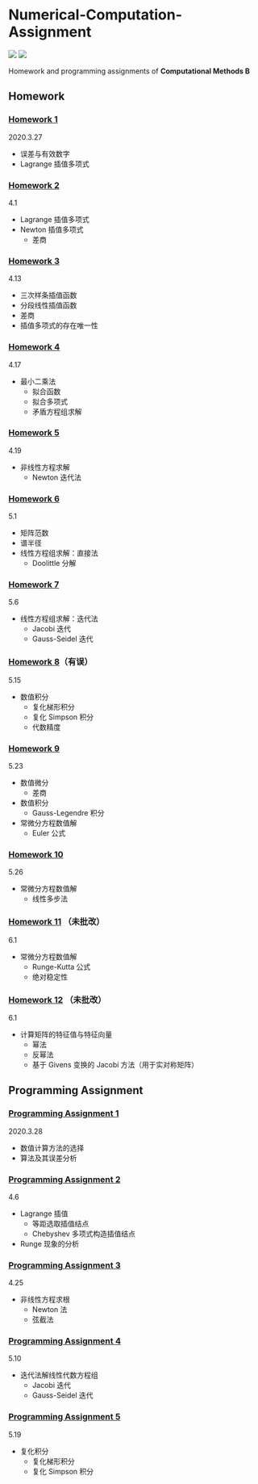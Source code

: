 # Numerical-Computation-Assignment

[![](https://img.shields.io/badge/Homework-@lyc0930-informational.svg?style=flat)](https://github.com/lyc0930) ![](https://img.shields.io/badge/USTC-2020Spring-green.svg?style=flat)

Homework and programming assignments of **Computational Methods B**

## Homework

### [Homework 1](https://github.com/lyc0930/Numerical-Computation-Assignment/tree/master/Homework/Homework1)

2020.3.27

-   误差与有效数字
-   Lagrange 插值多项式

### [Homework 2](https://github.com/lyc0930/Numerical-Computation-Assignment/tree/master/Homework/Homework2)

4.1

-   Lagrange 插值多项式
-   Newton 插值多项式
    -   差商

### [Homework 3](https://github.com/lyc0930/Numerical-Computation-Assignment/tree/master/Homework/Homework3)

4.13

-   三次样条插值函数
-   分段线性插值函数
-   差商
-   插值多项式的存在唯一性

### [Homework 4](https://github.com/lyc0930/Numerical-Computation-Assignment/tree/master/Homework/Homework4)

4.17

-   最小二乘法
    -   拟合函数
    -   拟合多项式
    -   矛盾方程组求解

### [Homework 5](https://github.com/lyc0930/Numerical-Computation-Assignment/tree/master/Homework/Homework5)

4.19

-   非线性方程求解
    -   Newton 迭代法

### [Homework 6](https://github.com/lyc0930/Numerical-Computation-Assignment/tree/master/Homework/Homework6)

5.1

-   矩阵范数
-   谱半径
-   线性方程组求解：直接法
    -   Doolittle 分解

### [Homework 7](https://github.com/lyc0930/Numerical-Computation-Assignment/tree/master/Homework/Homework7)

5.6

-   线性方程组求解：迭代法
    -   Jacobi 迭代
    -   Gauss-Seidel 迭代

### [Homework 8](https://github.com/lyc0930/Numerical-Computation-Assignment/tree/master/Homework/Homework8)（有误）

5.15

-   数值积分
    -   复化梯形积分
    -   复化 Simpson 积分
    -   代数精度

### [Homework 9](https://github.com/lyc0930/Numerical-Computation-Assignment/tree/master/Homework/Homework9)

5.23

-   数值微分
    -   差商
-   数值积分
    -   Gauss-Legendre 积分
-   常微分方程数值解
    -   Euler 公式

### [Homework 10](https://github.com/lyc0930/Numerical-Computation-Assignment/tree/master/Homework/Homework10)

5.26

-   常微分方程数值解
    -   线性多步法

### [Homework 11](https://github.com/lyc0930/Numerical-Computation-Assignment/tree/master/Homework/Homework11) （未批改）

6.1

-   常微分方程数值解
    -   Runge-Kutta 公式
    -   绝对稳定性

### [Homework 12](https://github.com/lyc0930/Numerical-Computation-Assignment/tree/master/Homework/Homework12) （未批改）

6.1

-   计算矩阵的特征值与特征向量
    -   幂法
    -   反幂法
    -   基于 Givens 变换的 Jacobi 方法（用于实对称矩阵）

## Programming Assignment

### [Programming Assignment 1](https://github.com/lyc0930/Numerical-Computation-Assignment/tree/master/Programming/ProgrammingAssignment1)

2020.3.28

-   数值计算方法的选择
-   算法及其误差分析

### [Programming Assignment 2](https://github.com/lyc0930/Numerical-Computation-Assignment/tree/master/Programming/ProgrammingAssignment2)

4.6

-   Lagrange 插值
    -   等距选取插值结点
    -   Chebyshev 多项式构造插值结点
-   Runge 现象的分析

### [Programming Assignment 3](https://github.com/lyc0930/Numerical-Computation-Assignment/tree/master/Programming/ProgrammingAssignment3)

4.25

-   非线性方程求根
    -   Newton 法
    -   弦截法

### [Programming Assignment 4](https://github.com/lyc0930/Numerical-Computation-Assignment/tree/master/Programming/ProgrammingAssignment4)

5.10

-   迭代法解线性代数方程组
    -   Jacobi 迭代
    -   Gauss-Seidel 迭代

### [Programming Assignment 5](https://github.com/lyc0930/Numerical-Computation-Assignment/tree/master/Programming/ProgrammingAssignment5)

5.19

-   复化积分
    -   复化梯形积分
    -   复化 Simpson 积分
